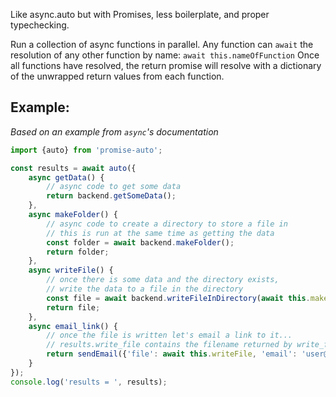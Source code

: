 Like async.auto but with Promises, less boilerplate, and proper typechecking.

Run a collection of async functions in parallel.  Any function can `await` the resolution of
any other function by name: `await this.nameOfFunction`
Once all functions have resolved, the return promise will resolve with a dictionary of the
unwrapped return values from each function.

## Example:

*Based on an example from `async`'s documentation*

```typescript
import {auto} from 'promise-auto';

const results = await auto({
    async getData() {
        // async code to get some data
        return backend.getSomeData();
    },
    async makeFolder() {
        // async code to create a directory to store a file in
        // this is run at the same time as getting the data
        const folder = await backend.makeFolder();
        return folder;
    },
    async writeFile() {
        // once there is some data and the directory exists,
        // write the data to a file in the directory
        const file = await backend.writeFileInDirectory(await this.makeFolder, await this.getData);
        return file;
    },
    async email_link() {
        // once the file is written let's email a link to it...
        // results.write_file contains the filename returned by write_file.
        return sendEmail({'file': await this.writeFile, 'email': 'user@example.com'});
    }
});
console.log('results = ', results);
```